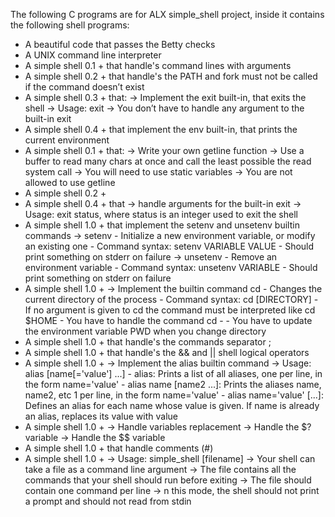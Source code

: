 The following C programs are for ALX simple_shell project, inside it contains the following shell programs:

* A beautiful code that passes the Betty checks
* A UNIX command line interpreter
* A simple shell 0.1 + that handle's command lines with arguments
* A simple shell 0.2 + that handle's the PATH and fork must not be called if the command doesn’t exist
* A simple shell 0.3 + that:
         -> Implement the exit built-in, that exits the shell
         -> Usage: exit
         -> You don’t have to handle any argument to the built-in exit
* A simple shell 0.4 + that implement the env built-in, that prints the current environment
* A simple shell 0.1 + that:
         -> Write your own getline function
         -> Use a buffer to read many chars at once and call the least possible the read system call
         -> You will need to use static variables
         -> You are not allowed to use getline
* A simple shell 0.2 +
* A simple shell 0.4 + that
         -> handle arguments for the built-in exit
         -> Usage: exit status, where status is an integer used to exit the shell
* A simple shell 1.0 + that implement the setenv and unsetenv builtin commands
         -> setenv
            - Initialize a new environment variable, or modify an existing one
            - Command syntax: setenv VARIABLE VALUE
            - Should print something on stderr on failure
         -> unsetenv
            - Remove an environment variable
            - Command syntax: unsetenv VARIABLE
            - Should print something on stderr on failure
* A simple shell 1.0 +
         -> Implement the builtin command cd
            - Changes the current directory of the process
            - Command syntax: cd [DIRECTORY]
            - If no argument is given to cd the command must be interpreted like cd $HOME
            - You have to handle the command cd -
            - You have to update the environment variable PWD when you change directory
* A simple shell 1.0 + that handle's the commands separator ;
* A simple shell 1.0 + that handle's the && and || shell logical operators
* A simple shell 1.0 +
         -> Implement the alias builtin command
         -> Usage: alias [name[='value'] ...]
            - alias: Prints a list of all aliases, one per line, in the form name='value'
            - alias name [name2 ...]: Prints the aliases name, name2, etc 1 per line, in the form name='value'
            - alias name='value' [...]: Defines an alias for each name whose value is given. If name is already an alias, replaces its value              with value
* A simple shell 1.0 +
         -> Handle variables replacement
         -> Handle the $? variable
         -> Handle the $$ variable
* A simple shell 1.0 + that handle comments (#)
* A simple shell 1.0 +
         -> Usage: simple_shell [filename]
         -> Your shell can take a file as a command line argument
         -> The file contains all the commands that your shell should run before exiting
         -> The file should contain one command per line
         -> n this mode, the shell should not print a prompt and should not read from stdin
